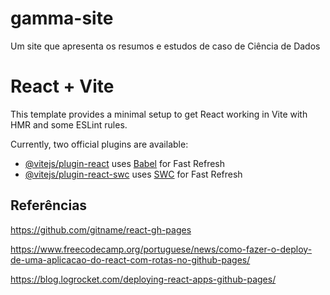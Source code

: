 # gamma-site
Um site que apresenta os resumos e estudos de caso de Ciência de Dados

# React + Vite

This template provides a minimal setup to get React working in Vite with HMR and some ESLint rules.

Currently, two official plugins are available:

- [@vitejs/plugin-react](https://github.com/vitejs/vite-plugin-react/blob/main/packages/plugin-react/README.md) uses [Babel](https://babeljs.io/) for Fast Refresh
- [@vitejs/plugin-react-swc](https://github.com/vitejs/vite-plugin-react-swc) uses [SWC](https://swc.rs/) for Fast Refresh

## Referências
https://github.com/gitname/react-gh-pages

https://www.freecodecamp.org/portuguese/news/como-fazer-o-deploy-de-uma-aplicacao-do-react-com-rotas-no-github-pages/

https://blog.logrocket.com/deploying-react-apps-github-pages/